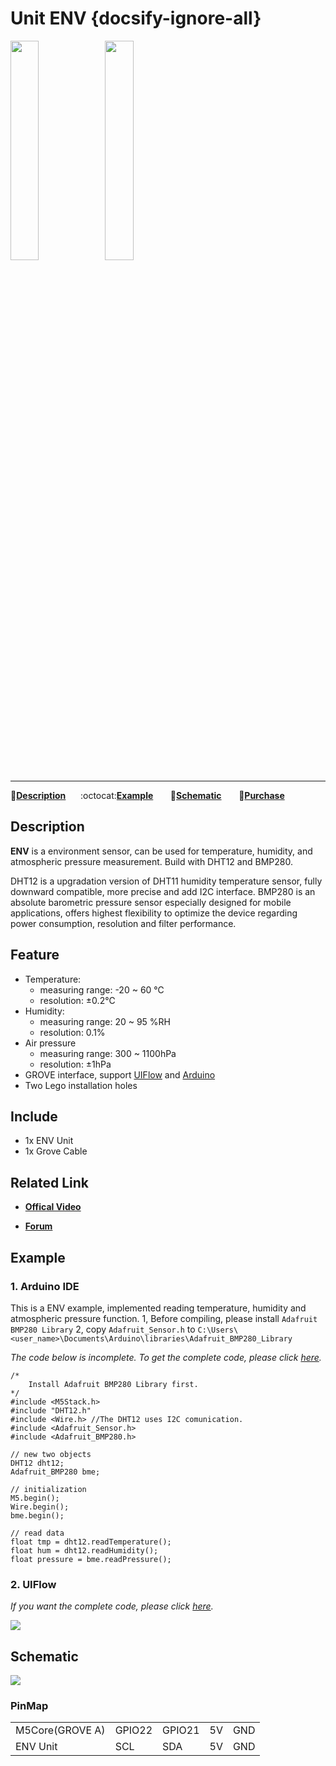 # Unit ENV {docsify-ignore-all}

<img src="assets/img/product_pics/unit/M5GO_Unit_env.png" width="30%" height="30%"><img src="assets/img/product_pics/unit/unit_env_grove_a.png" width="30%" height="30%">

***

:memo:**[Description](#Description)**&nbsp;&nbsp;&nbsp;&nbsp;&nbsp;&nbsp;:octocat:**[Example](#Example)**&nbsp;&nbsp;&nbsp;&nbsp;&nbsp;&nbsp; :electric_plug:**[Schematic](#Schematic)** &nbsp;&nbsp;&nbsp;&nbsp;&nbsp;&nbsp;🛒**[Purchase](https://www.aliexpress.com/store/product/M5Stack-Official-Mini-ENV-Unit-with-DHT12-BMP280-Digital-DHT-12-Temperature-Humidity-Aire-Pressure-Sensor/3226069_32933115893.html?spm=2114.12010615.8148356.2.758c5bcbURtQtR)**


## Description

**ENV** is a environment sensor, can be used for temperature, humidity, and atmospheric pressure measurement. Build with DHT12 and BMP280.

DHT12 is a upgradation version of DHT11 humidity temperature sensor, fully downward compatible, more precise and add I2C interface.
BMP280 is an absolute barometric pressure sensor especially designed for mobile applications, offers highest flexibility to optimize the device regarding power consumption, resolution and filter performance.

## Feature

-  Temperature:
    -  measuring range: -20 ~ 60 ℃
    -  resolution: ±0.2℃
-  Humidity:
    -  measuring range: 20 ~ 95 %RH
    -  resolution: 0.1%
-  Air pressure
    -  measuring range: 300 ~ 1100hPa
    -  resolution: ±1hPa
-  GROVE interface, support [UIFlow](http://flow.m5stack.com) and [Arduino](http://www.arduino.cc)
-  Two Lego installation holes

## Include

- 1x ENV Unit
- 1x Grove Cable

## Related Link

- **[Offical Video](https://www.youtube.com/channel/UCozgFVglWYQXbvTmGyS739w)**

- **[Forum](http://forum.m5stack.com/)**

## Example

### 1. Arduino IDE

This is a ENV example, implemented reading temperature, humidity and atmospheric pressure function.
1, Before compiling, please install `Adafruit BMP280 Library`
2, copy `Adafruit_Sensor.h` to `C:\Users\<user_name>\Documents\Arduino\libraries\Adafruit_BMP280_Library`

*The code below is incomplete. To get the complete code, please click [here](https://github.com/m5stack/M5Stack/tree/master/examples/Unit/ENV).*

```arduino
/*
    Install Adafruit BMP280 Library first.
*/
#include <M5Stack.h>
#include "DHT12.h"
#include <Wire.h> //The DHT12 uses I2C comunication.
#include <Adafruit_Sensor.h>
#include <Adafruit_BMP280.h>

// new two objects
DHT12 dht12;
Adafruit_BMP280 bme;

// initialization
M5.begin();
Wire.begin();
bme.begin();

// read data
float tmp = dht12.readTemperature();
float hum = dht12.readHumidity();
float pressure = bme.readPressure();
```

### 2. UIFlow

*If you want the complete code, please click [here](https://github.com/m5stack/M5-ProductExampleCodes/tree/master/Unit/ENV/UIFlow).*

<img src="assets/img/product_pics/unit/unit_example/ENV/example_unit_env_05.png">

## Schematic

<img src="assets/img/product_pics/unit/env_sch.JPG">

### PinMap

<table>
 <tr><td>M5Core(GROVE A)</td><td>GPIO22</td><td>GPIO21</td><td>5V</td><td>GND</td></tr>
 <tr><td>ENV Unit</td><td>SCL</td><td>SDA</td><td>5V</td><td>GND</td></tr>
</table>